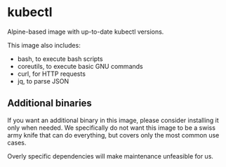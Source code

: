 # kubectl

Alpine-based image with up-to-date kubectl versions.

This image also includes:

- bash, to execute bash scripts
- coreutils, to execute basic GNU commands
- curl, for HTTP requests
- jq, to parse JSON

## Additional binaries

If you want an additional binary in this image, please consider installing it only when needed.
We specifically do not want this image to be a swiss army knife that can do everything, but covers only the most common use cases.

Overly specific dependencies will make maintenance unfeasible for us.
